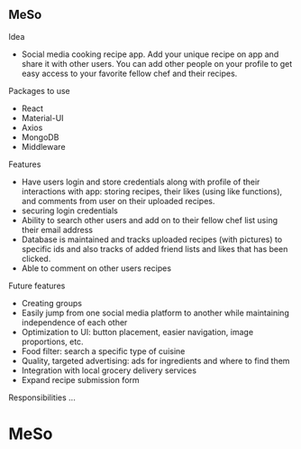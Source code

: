 ## MeSo

Idea
- Social media cooking recipe app. Add your unique recipe on app and share it with other users. You can add other people on your profile to get easy access to your favorite fellow chef and their recipes.

Packages to use
- React
- Material-UI
- Axios
- MongoDB
- Middleware



Features
- Have users login and store credentials along with profile of their interactions with app: storing recipes, their likes (using like functions), and comments from user on their uploaded recipes.
- securing login credentials
- Ability to search other users and add on to their fellow chef list using their email address
- Database is maintained and tracks uploaded recipes (with pictures) to specific ids and also tracks of added friend lists and likes that has been clicked.
- Able to comment on other users recipes


Future features
- Creating groups
- Easily jump from one social media platform to another while maintaining independence of each other
- Optimization to UI: button placement, easier navigation, image proportions, etc.
- Food filter: search a specific type of cuisine
- Quality, targeted advertising: ads for ingredients and where to find them
- Integration with local grocery delivery services
- Expand recipe submission form


Responsibilities
...
# MeSo
